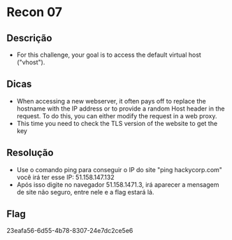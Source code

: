 # Recon 07

## Descrição
* For this challenge, your goal is to access the default virtual host ("vhost").

## Dicas
* When accessing a new webserver, it often pays off to replace the hostname with the IP address or to provide a random Host header in the request. To do this, you can either modify the request in a web proxy.
* This time you need to check the TLS version of the website to get the key

## Resolução
* Use o comando ping para conseguir o IP do site "ping hackycorp.com" você irá ter esse IP: 51.158.147.132
* Após isso digite no navegador 51.158.1471.3, irá aparecer a mensagem de site não seguro, entre nele e a flag estará lá. 
 
## Flag
23eafa56-6d55-4b78-8307-24e7dc2ce5e6

